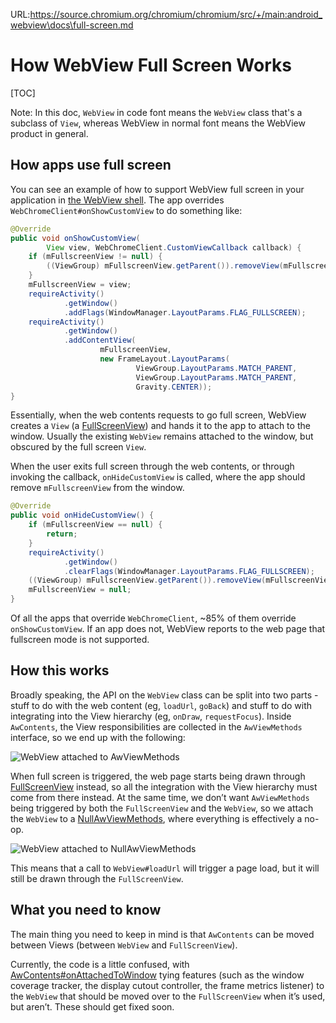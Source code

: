 URL:https://source.chromium.org/chromium/chromium/src/+/main:android_webview\docs\full-screen.md
# How WebView Full Screen Works

[TOC]

Note: In this doc, `WebView` in code font means the `WebView` class that's a
subclass of `View`, whereas WebView in normal font means the WebView product in
general.

## How apps use full screen

You can see an example of how to support WebView full screen in your application
in [the WebView
shell](https://source.chromium.org/chromium/chromium/src/+/main:android_webview/tools/system_webview_shell/apk/src/org/chromium/webview_shell/WebViewBrowserFragment.java;l=500;drc=cfb4fb0b1658a915db8c470751f511bb8360a9bc).
The app overrides `WebChromeClient#onShowCustomView` to do something like:

```java
@Override
public void onShowCustomView(
        View view, WebChromeClient.CustomViewCallback callback) {
    if (mFullscreenView != null) {
        ((ViewGroup) mFullscreenView.getParent()).removeView(mFullscreenView);
    }
    mFullscreenView = view;
    requireActivity()
            .getWindow()
            .addFlags(WindowManager.LayoutParams.FLAG_FULLSCREEN);
    requireActivity()
            .getWindow()
            .addContentView(
                    mFullscreenView,
                    new FrameLayout.LayoutParams(
                            ViewGroup.LayoutParams.MATCH_PARENT,
                            ViewGroup.LayoutParams.MATCH_PARENT,
                            Gravity.CENTER));
}
```

Essentially, when the web contents requests to go full screen, WebView creates a
`View` (a
[FullScreenView](https://source.chromium.org/chromium/chromium/src/+/main:android_webview/java/src/org/chromium/android_webview/FullScreenView.java))
and hands it to the app to attach to the window. Usually the existing `WebView`
remains attached to the window, but obscured by the full screen `View`.

When the user exits full screen through the web contents, or through invoking
the callback, `onHideCustomView` is called, where the app should remove
`mFullscreenView` from the window.

```java
@Override
public void onHideCustomView() {
    if (mFullscreenView == null) {
        return;
    }
    requireActivity()
            .getWindow()
            .clearFlags(WindowManager.LayoutParams.FLAG_FULLSCREEN);
    ((ViewGroup) mFullscreenView.getParent()).removeView(mFullscreenView);
    mFullscreenView = null;
}
```

Of all the apps that override `WebChromeClient`, ~85% of them override
`onShowCustomView`. If an app does not, WebView reports to the web page that
fullscreen mode is not supported.

## How this works

Broadly speaking, the API on the `WebView` class can be split into two parts -
stuff to do with the web content (eg, `loadUrl`, `goBack`) and stuff to do with
integrating into the View hierarchy (eg, `onDraw`, `requestFocus`). Inside
`AwContents`, the View responsibilities are collected in the `AwViewMethods`
interface, so we end up with the following:

![WebView attached to AwViewMethods](images/webview_not_full_screen.png)

When full screen is triggered, the web page starts being drawn through
[FullScreenView](https://source.chromium.org/chromium/chromium/src/+/main:android_webview/java/src/org/chromium/android_webview/FullScreenView.java)
instead, so all the integration with the View hierarchy must come from there
instead. At the same time, we don’t want `AwViewMethods` being triggered by both
the `FullScreenView` and the `WebView`, so we attach the `WebView` to a
[NullAwViewMethods](https://source.chromium.org/chromium/chromium/src/+/main:android_webview/java/src/org/chromium/android_webview/NullAwViewMethods.java),
where everything is effectively a no-op.

![WebView attached to NullAwViewMethods](images/webview_full_screen.png)

This means that a call to `WebView#loadUrl` will trigger a page load, but it
will still be drawn through the `FullScreenView`.

## What you need to know

The main thing you need to keep in mind is that `AwContents` can be moved
between Views (between `WebView` and `FullScreenView`).

Currently, the code is a little confused, with
[AwContents#onAttachedToWindow](https://source.chromium.org/chromium/chromium/src/+/main:android_webview/java/src/org/chromium/android_webview/AwContents.java;l=3366;drc=71a590f3fd3c3c34f1fd48bbaf9e5357f2df4832)
tying features (such as the window coverage tracker, the display cutout
controller, the frame metrics listener) to the `WebView` that should be moved
over to the `FullScreenView` when it’s used, but aren’t. These should get fixed
soon.
